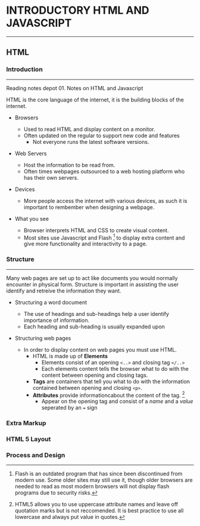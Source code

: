 
# INTRODUCTORY HTML AND JAVASCRIPT

---

## HTML

### Introduction

---

Reading notes depot 01. Notes on HTML and Javascript

HTML is the core language of the internet, it is the building blocks of the internet. 

- Browsers
  - Used to read HTML and display content on a monitor.
  - Often updated on the regular to support new code and features
    - Not everyone runs the latest software versions.

- Web Servers
  - Host the information to be read from.
  - Often times webpages outsourced to a web hosting platform who has their own servers.

- Devices
  - More people access the internet with various devices, as such it is important to rembember when designing a webpage.

- What you see
  - Browser interprets HTML and CSS to create visual content.
  - Most sites use Javascript and Flash [^1] to display extra content and give more functionality and interactivity to a page.

### Structure

---

Many web pages are set up to act like documents you would normally encounter in physical form. Structure is important in assisting the user identify and retreive the information they want.

- Structuring a word document
  - The use of headings and sub-headings help a user identify importance of information.
  - Each heading and sub-heading is usually expanded upon 

- Structuring web pages
  - In order to display content on web pages you must use HTML.
    - HTML is made up of **Elements** 
      - Elements consist of an opening `<..>` and closing tag `</..>`
      - Each elements content tells the browser what to do with the content between opening and closing tags.
    - **Tags** are containers that tell you what to do with the information contained between opening and closing `<p>`.
    - **Attributes** provide informationcabout the content of the tag. [^2]
      - Appear on the opening tag and consist of a *name* and a *value* seperated by an `=` sign  



### Extra Markup

### HTML 5 Layout

### Process and Design

[^1]: Flash is an outdated program that has since been discontinued from modern use. Some older sites may still use it, though older browsers are needed to read as most modern browsers will not display flash programs due to security risks. 
[^2]: HTML5 allows you to use uppercase attribute names and leave off quotation marks but is not reccomended. It is best practice to use all lowercase and always put value in quotes.